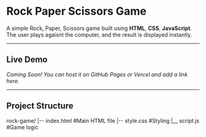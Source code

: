 # Rock Paper Scissors Game

A simple Rock, Paper, Scissors game built using **HTML**, **CSS**, **JavaScript**. 
The user plays agaisnt the computer, and the result is displayed instantly.

-----

## Live Demo

*Coming Soon! You can host it on GitHub Pages or Vercel and add a link here.*

----

## Project Structure 

rock-game/
         |-- index.html #Main HTML file
         |-- style.css  #Styling
         |__ script.js #Game logic
